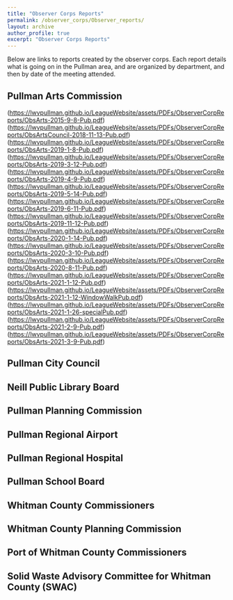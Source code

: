 ```yaml
---
title: "Observer Corps Reports"
permalink: /observer_corps/Observer_reports/
layout: archive
author_profile: true
excerpt: "Observer Corps Reports"
---
```


Below are links to reports created by the observer corps. Each report details what is going on in the Pullman area, and are organized by department, and then by date of the meeting attended.

## Pullman Arts Commission
(https://lwvpullman.github.io/LeagueWebsite/assets/PDFs/ObserverCorpReports/ObsArts-2015-9-8-Pub.pdf)
(https://lwvpullman.github.io/LeagueWebsite/assets/PDFs/ObserverCorpReports/ObsArtsCouncil-2018-11-13-Pub.pdf)
(https://lwvpullman.github.io/LeagueWebsite/assets/PDFs/ObserverCorpReports/ObsArts-2019-1-8-Pub.pdf)
(https://lwvpullman.github.io/LeagueWebsite/assets/PDFs/ObserverCorpReports/ObsArts-2019-3-12-Pub.pdf)
(https://lwvpullman.github.io/LeagueWebsite/assets/PDFs/ObserverCorpReports/ObsArts-2019-4-9-Pub.pdf)
(https://lwvpullman.github.io/LeagueWebsite/assets/PDFs/ObserverCorpReports/ObsArts-2019-5-14-Pub.pdf)
(https://lwvpullman.github.io/LeagueWebsite/assets/PDFs/ObserverCorpReports/ObsArts-2019-6-11-Pub.pdf)
(https://lwvpullman.github.io/LeagueWebsite/assets/PDFs/ObserverCorpReports/ObsArts-2019-11-12-Pub.pdf)
(https://lwvpullman.github.io/LeagueWebsite/assets/PDFs/ObserverCorpReports/ObsArts-2020-1-14-Pub.pdf)
(https://lwvpullman.github.io/LeagueWebsite/assets/PDFs/ObserverCorpReports/ObsArts-2020-3-10-Pub.pdf)
(https://lwvpullman.github.io/LeagueWebsite/assets/PDFs/ObserverCorpReports/ObsArts-2020-8-11-Pub.pdf)
(https://lwvpullman.github.io/LeagueWebsite/assets/PDFs/ObserverCorpReports/ObsArts-2021-1-12-Pub.pdf)
(https://lwvpullman.github.io/LeagueWebsite/assets/PDFs/ObserverCorpReports/ObsArts-2021-1-12-WindowWalkPub.pdf)
(https://lwvpullman.github.io/LeagueWebsite/assets/PDFs/ObserverCorpReports/ObsArts-2021-1-26-specialPub.pdf)
(https://lwvpullman.github.io/LeagueWebsite/assets/PDFs/ObserverCorpReports/ObsArts-2021-2-9-Pub.pdf)
(https://lwvpullman.github.io/LeagueWebsite/assets/PDFs/ObserverCorpReports/ObsArts-2021-3-9-Pub.pdf)



## Pullman City Council

## Neill Public Library Board

## Pullman Planning Commission

## Pullman Regional Airport

## Pullman Regional Hospital

## Pullman School Board

## Whitman County Commissioners

## Whitman County Planning Commission

## Port of Whitman County Commissioners

## Solid Waste Advisory Committee for Whitman County (SWAC)
